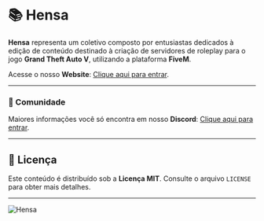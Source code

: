 # 📚 Hensa
**Hensa** representa um coletivo composto por entusiastas dedicados à edição de conteúdo destinado à criação de servidores de roleplay para o jogo **Grand Theft Auto V**, utilizando a plataforma **FiveM**.

Acesse o nosso **Website**: [Clique aqui para entrar](https://hensa.store/).

-------

### 💬 Comunidade
Maiores informações você só encontra em nosso **Discord**: [Clique aqui para entrar](https://hensa.store/discord).

-------

## 📝 Licença

Este conteúdo é distribuído sob a **Licença __MIT__**. Consulte o arquivo `LICENSE` para obter mais detalhes.

-------

![Hensa](https://hensa.store/Mawu/image/LogoHensa.png "Hensa")
